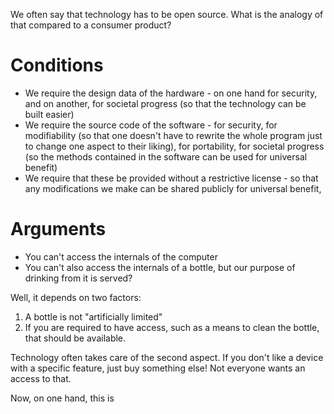 We often say that technology has to be open source. What is the analogy of that compared to a consumer product?
# Conditions
- We require the design data of the hardware - on one hand for security, and on another, for societal progress (so that the technology can be built easier)
- We require the source code of the software - for security, for modifiability (so that one doesn't have to rewrite the whole program just to change one aspect to their liking), for portability, for societal progress (so the methods contained in the software can be used for universal benefit)
- We require that these be provided without a restrictive license - so that any modifications we make can be shared publicly for universal benefit, 
# Arguments
- You can't access the internals of the computer
- You can't also access the internals of a bottle, but our purpose of drinking from it is served?

Well, it depends on two factors:
1. A bottle is not "artificially limited"
2. If you are required to have access, such as a means to clean the bottle, that should be available.

Technology often takes care of the second aspect. If you don't like a device with a specific feature, just buy something else! Not everyone wants an access to that.

Now, on one hand, this is